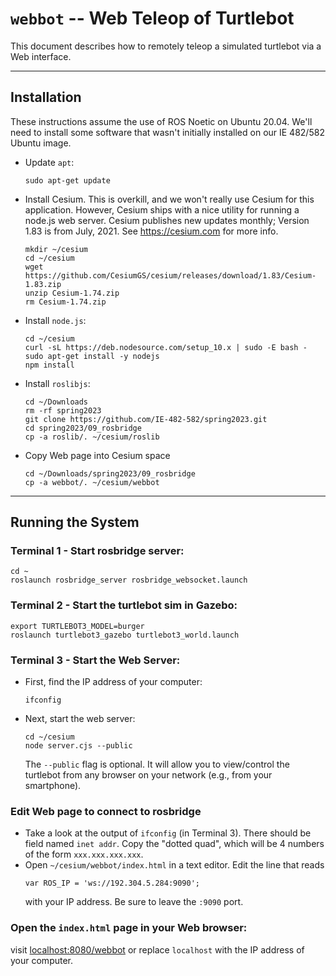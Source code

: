 # `webbot` -- Web Teleop of Turtlebot

This document describes how to remotely teleop a simulated turtlebot via a Web interface.

--- 

## Installation
These instructions assume the use of ROS Noetic on Ubuntu 20.04.  We'll need to install some software that wasn't initially installed on our IE 482/582 Ubuntu image.

- Update `apt`:
    ```
    sudo apt-get update
    ```

    
- Install Cesium.  This is overkill, and we won't really use Cesium for this application.  However, Cesium ships with a nice utility for running a node.js web server.  Cesium publishes new updates monthly; Version 1.83 is from July, 2021.  See https://cesium.com for more info.
    ```
    mkdir ~/cesium
    cd ~/cesium
    wget https://github.com/CesiumGS/cesium/releases/download/1.83/Cesium-1.83.zip
    unzip Cesium-1.74.zip
    rm Cesium-1.74.zip
    ```
    
- Install `node.js`:
    ```
    cd ~/cesium
    curl -sL https://deb.nodesource.com/setup_10.x | sudo -E bash -
    sudo apt-get install -y nodejs
    npm install    
    ```

- Install `roslibjs`:
    ```
    cd ~/Downloads
	rm -rf spring2023
    git clone https://github.com/IE-482-582/spring2023.git
    cd spring2023/09_rosbridge
    cp -a roslib/. ~/cesium/roslib
    ```
    
- Copy Web page into Cesium space
    ```
    cd ~/Downloads/spring2023/09_rosbridge
    cp -a webbot/. ~/cesium/webbot
    ```
        
--- 

## Running the System

### Terminal 1 - Start rosbridge server:
```
cd ~
roslaunch rosbridge_server rosbridge_websocket.launch 
```

### Terminal 2 - Start the turtlebot sim in Gazebo:
```
export TURTLEBOT3_MODEL=burger 
roslaunch turtlebot3_gazebo turtlebot3_world.launch
```

### Terminal 3 - Start the Web Server:
- First, find the IP address of your computer:
    ```
    ifconfig
    ```
  
- Next, start the web server:    
    ```
    cd ~/cesium
    node server.cjs --public
    ```
    The `--public` flag is optional.  It will allow you to view/control the turtlebot from any browser on your network (e.g., from your smartphone).  


### Edit Web page to connect to rosbridge
- Take a look at the output of `ifconfig` (in Terminal 3).  There should be field named `inet addr`.  Copy the "dotted quad", which will be 4 numbers of the form `xxx.xxx.xxx.xxx`.
- Open `~/cesium/webbot/index.html` in a text editor.  Edit the line that reads
    ```
    var ROS_IP = 'ws://192.304.5.284:9090';
    ```
    with your IP address.  Be sure to leave the `:9090` port.

### Open the `index.html` page in your Web browser:
visit [localhost:8080/webbot](localhost:8080/webbot) or replace `localhost` with the IP address of your computer.

